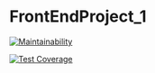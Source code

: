 # FrontEndProject_1

[![Maintainability](https://api.codeclimate.com/v1/badges/53226c39a3bf90255f0b/maintainability)](https://codeclimate.com/github/Iryna87/FrontEndProject_1/maintainability)

[![Test Coverage](https://api.codeclimate.com/v1/badges/dfc50c2d88cd46d069c1/test_coverage)](https://codeclimate.com/github/Iryna87/FrontEndProject_1/actions)
